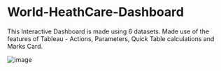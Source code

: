 # World-HeathCare-Dashboard

This Interactive Dashboard is made using 6 datasets. Made use of the features of Tableau - Actions, Parameters, Quick Table calculations and Marks Card.

![image](https://github.com/user-attachments/assets/f03b2aa2-1fb6-4c73-968d-31a2d8469cf7)
